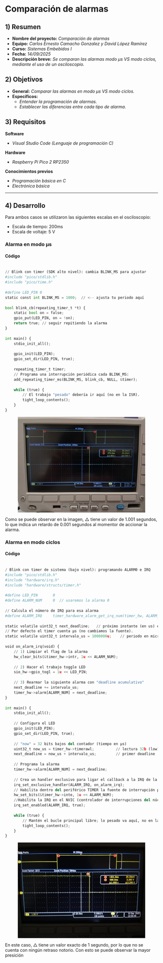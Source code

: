 # Comparación de alarmas

## 1) Resumen

- **Nombre del proyecto:** _Comparación de alarmas_  
- **Equipo:** _Carlos Ernesto Camacho Gonzalez y David López Ramírez_  
- **Curso:** _Sistemas Embebidos I_  
- **Fecha:** _14/09/2025_  
- **Descripción breve:** _Se comparan las alarmas modo µs VS modo ciclos, mediante el uso de un osciloscopio._

## 2) Objetivos

- **General:** _Comparar las alarmas en modo µs VS modo ciclos._
- **Específicos:** 
    -   _Entender la programación de alarmas._
    -   _Establecer las diferencias entre cada tipo de alarma._
## 3) Requisitos

**Software**
- _Visual Studio Code (Lenguaje de programación C)_

**Hardware**
- _Raspberry Pi Pico 2 RP2350_

**Conocimientos previos**
- _Programación básica en C_
- _Electrónica básica_
---

## 4) Desarrollo

Para ambos casos se utilizaron las siguientes escalas en el osciloscopio:

- Escala de tiempo: 200ms
- Escala de voltaje: 5 V

### Alarma en modo µs

#### Código

```python

// Blink con timer (SDK alto nivel): cambia BLINK_MS para ajustar
#include "pico/stdlib.h"
#include "pico/time.h"

#define LED_PIN 0
static const int BLINK_MS = 1000;  // <-- ajusta tu periodo aquí

bool blink_cb(repeating_timer_t *t) {
    static bool on = false;
    gpio_put(LED_PIN, on = !on);
    return true; // seguir repitiendo la alarma
}

int main() {
    stdio_init_all();

    gpio_init(LED_PIN);
    gpio_set_dir(LED_PIN, true);

    repeating_timer_t timer;
    // Programa una interrupción periódica cada BLINK_MS:
    add_repeating_timer_ms(BLINK_MS, blink_cb, NULL, &timer);

    while (true) {
        // El trabajo "pesado" debería ir aquí (no en la ISR).
        tight_loop_contents();
    }
}

```

<div style="display:flex; justify-content:center;">
    <img src="../recursos/imgs/Tarea_5/Modo microsegundos.jpg" alt="Señal en el osciloscopio para alarma en modo microsegundos." width="420">
</div>

Como se puede observar en la imagen, $\triangle$ tiene un valor de 1.001 segundos, lo que indica un retardo de 0.001 segundos al momentor de accionar la alarma.


### Alarma en modo ciclos

#### Código

```python

/ Blink con timer de sistema (bajo nivel): programando ALARM0 e IRQ
#include "pico/stdlib.h"
#include "hardware/irq.h"
#include "hardware/structs/timer.h"

#define LED_PIN       0
#define ALARM_NUM     0  // usaremos la alarma 0

// Calcula el número de IRQ para esa alarma 
#define ALARM_IRQ     timer_hardware_alarm_get_irq_num(timer_hw, ALARM_NUM)

static volatile uint32_t next_deadline;   // próximo instante (en us) en 32 bits bajos
// Por defecto el timer cuenta µs (no cambiamos la fuente).
static volatile uint32_t intervalo_us = 1000000u;    // periodo en microsegundos

void on_alarm_irq(void) {
    // 1) Limpiar el flag de la alarma
    hw_clear_bits(&timer_hw->intr, 1u << ALARM_NUM);

    // 2) Hacer el trabajo toggle LED
    sio_hw->gpio_togl = 1u << LED_PIN;

    // 3) Rearmar la siguiente alarma con "deadline acumulativo"
    next_deadline += intervalo_us;
    timer_hw->alarm[ALARM_NUM] = next_deadline;
}

int main() {
    stdio_init_all();

    // Configura el LED
    gpio_init(LED_PIN);
    gpio_set_dir(LED_PIN, true);

    // "now" = 32 bits bajos del contador (tiempo en µs)
    uint32_t now_us = timer_hw->timerawl;          // lectura 32b (low) del contador
    next_deadline = now_us + intervalo_us;         // primer deadline

    // Programa la alarma
    timer_hw->alarm[ALARM_NUM] = next_deadline;

    // Crea un handler exclusivo para ligar el callback a la IRQ de la alarma
    irq_set_exclusive_handler(ALARM_IRQ, on_alarm_irq);
    // Habilita dentro del periférico TIMER la fuente de interrupción para la alarma ALARM_NUM inte = interrupt enable
    hw_set_bits(&timer_hw->inte, 1u << ALARM_NUM);
    //Habilita la IRQ en el NVIC (controlador de interrupciones del núcleo)
    irq_set_enabled(ALARM_IRQ, true);

    while (true) {
        // Mantén el bucle principal libre; lo pesado va aquí, no en la ISR
        tight_loop_contents();
    }
}

```

<div style="display:flex; justify-content:center;">
    <img src="../recursos/imgs/Tarea_5/Modo ciclos.jpg" alt="Señal en el osciloscopio para alarma en modo ciclos." width="420">
</div>

En este caso, $\triangle$ tiene un valor exacto de 1 segundo, por lo que no se cuenta con ningún retraso notorio. Con esto se puede observar la mayor presición 